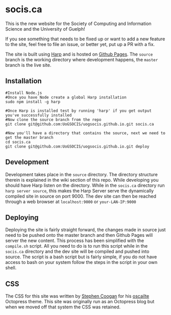 socis.ca
==================

This is the new website for the Society of Computing and Information Science and the University of Guelph!

If you see something that needs to be fixed up or want to add a new feature to the site, feel free to file an issue, or better yet, put up a PR with a fix.

The site is built using [Harp](http://harpjs.com) and is hosted on [Github Pages](http://pages.github.com). The `source` branch is the working directory where development happens, the `master` branch is the live site.

Installation
------------
```
#Install Node.js
#Once you have Node create a global Harp installation
sudo npm install -g harp

#Once Harp is installed test by running 'harp' if you get output you've successfully installed
#Now clone the source branch from the repo
git clone git@github.com:UoGSOCIS/uogsocis.github.io.git socis.ca

#Now you'll have a directory that contains the source, next we need to get the master branch
cd socis.ca
git clone git@github.com:UoGSOCIS/uogsocis.github.io.git deploy
```

Development
-----------
Development takes place in the `source` directory. The directory structure therein is explained in the wiki section of this repo. While developing you should have Harp listen on the directory. While in the `socis.ca` directory run `harp server source`, this makes the Harp Server serve the dynamically compiled site in source on port 9000. The dev site can then be reached through a web browser at `localhost:9000` or `your-LAN-IP:9000`

Deploying
---------
Deploying the site is fairly straight forward, the changes made in source just need to be pushed onto the master branch and then Github Pages will server the new content. This process has been simplified with the `compile.sh` script. All you need to do is to run this script while in the `socis.ca` directory and the dev site will be compiled and pushed into source. The script is a bash script but is fairly simple, if you do not have access to bash on your system follow the steps in the script in your own shell.

CSS
---
The CSS for this site was written by [Stephen Coogan](http://coog.ie/) for his [oscailte](https://github.com/coogie/oscailte) Octopress theme. This site was originally run as an Octopress blog but when we moved off that system the CSS was retained.
